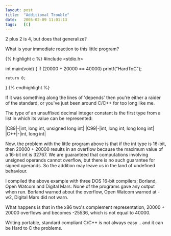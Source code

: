 ```yaml
---
layout: post
title:  "Additional Trouble"
date:   2005-02-09 11:01:13
tags:   [C]
---
```

2 plus 2 is 4, but does that generalize?

What is your immediate reaction to this little program?

{% highlight c %}
#include <stdio.h>

int main(void)
{
    if (20000 + 20000 == 40000) printf("HardToC");

    return 0;
}
{% endhighlight %}

If it was something along the lines of 'depends' then you're either a raider
of the standard, or you've just been around C/C++ for too long like me.

The type of an unsuffixed decimal integer constant is the first type from a
list in which its value can be represented:

|C89|-|int, long int, unsigned long int|
|C99|-|int, long int, long long int|
|C++|-|int, long int|

Now, the problem with the little program above is that if the int type is
16-bit, then 20000 + 20000 results in an overflow because the maximum value
of a 16-bit int is 32767. We are guaranteed that computations involving
unsigned operands cannot overflow, but there is no such guarantee for signed
operands. So the addition may leave us in the land of undefined behaviour.

I compiled the above example with three DOS 16-bit compilers; Borland, Open
Watcom and Digital Mars. None of the programs gave any output when run.
Borland warned about the overflow, Open Watcom warned at -w2, Digital Mars
did not warn.

What happens is that in the x86 two's complement representation, 20000 + 20000
overflows and becomes -25536, which is not equal to 40000.

Writing portable, standard compliant C/C++ is not always easy .. and it can
be Hard to C the problems.
